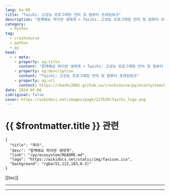 ```yaml
---
lang: ko-KR
title: "Taichi: 고성능 프로그래밍 언어 및 컴퓨터 프레임워크"
description: "함께해요 파이썬 생태계 > Taichi: 고성능 프로그래밍 언어 및 컴퓨터 프레임워크"
category:
  - Python
tag: 
  - crashcourse
  - python
  - py
head:
  - - meta:
    - property: og:title
      content: "함께해요 파이썬 생태계 > Taichi: 고성능 프로그래밍 언어 및 컴퓨터 프레임워크"
    - property: og:description
      content: "Taichi: 고성능 프로그래밍 언어 및 컴퓨터 프레임워크"
    - property: og:url
      content: https://chanhi2002.github.io/crashcourse/py/ecostystem/03/shaeply.html
date: 2024-05-06
isOriginal: false
cover: https://wikidocs.net/images/page/227620/Taichi_logo.png
---
```


# {{ $frontmatter.title }} 관련

```component VPCard
{
  "title": "목차",
  "desc": "함께해요 파이썬 생태계",
  "link": "/py/ecosystem/README.md",
  "logo": "https://wikidocs.net/static/img/favicon.ico",
  "background": "rgba(51,122,183,0.2)"
}
```

[[toc]]

---

<SiteInfo
  name="Taichi: 고성능 프로그래밍 언어 및 컴퓨터 프레임워크 | WikiDocs"
  desc="함께해요 파이썬 생태계"
  url="https://wikidocs.net/227620"
  logo="https://wikidocs.net/static/img/favicon.ico"
  preview="https://wikidocs.net/images/page/227620/Taichi_logo.png"/>

<!-- TODO: 작성 -->

---

<TagLinks />